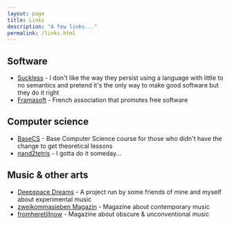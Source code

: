 ```yaml
---
layout: page
title: Links
description: "A few links..."
permalink: /links.html
---
```


## Software

- [Suckless](https://www.suckless.org) - I don't like the way they persist using a language with little to no semantics and pretend it's the only way to make good software but they do it right
- [Framasoft](https://framasoft.org) - French association that promotes free software

## Computer science

- [BaseCS](https://medium.com/basecs) - Base Computer Science course for those who didn't have the change to get theoretical lessons
- [nand2tetris](https://www.nand2tetris.org/) - I gotta do it someday...

## Music & other arts

- [Deepspace Dreams](http://deepspacedreams.com/) - A project run by some friends of mine and myself about experimental music
- [zweikommasieben Magazin](https://www.zweikommasieben.ch/en/) - Magazine about contemporary music
- [fromheretillnow](http://www.fromheretillnow.com/) - Magazine about obscure & unconventional music
